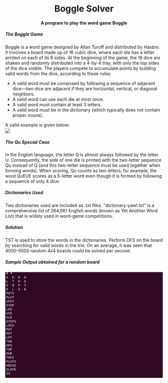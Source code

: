 
<h1 align="center">Boggle Solver</h1>
<h4 align="center">A program to play the word game Boggle</h4>
<h5>The Boggle Game</h5>
<p>Boggle is a word game designed by Allan Turoff and distributed by Hasbro. It involves a board made up of 16 cubic dice, where each die has a letter printed on each of its 6 sides. At the beginning of the game, the 16 dice are shaken and randomly distributed into a 4-by-4 tray, with only the top sides of the dice visible. The players compete to accumulate points by building valid words from the dice, according to these rules: </p>
<ul>
  <li>A valid word must be composed by following a sequence of adjacent dice—two dice are adjacent if they are horizontal, vertical, or diagonal neighbors. </li>
  <li>A valid word can use each die at most once. </li>
  <li>A valid word must contain at least 3 letters. </li>
  <li>A valid word must be in the dictionary (which typically does not contain proper nouns).</li>
  </ul>
  A valid example is given below:</br>
 <img src="https://coursera.cs.princeton.edu/algs4/assignments/boggle/pines.png" align="center">
 <h5>The Qu Special Case</h5>
 <p>In the English language, the letter Q is almost always followed by the letter U. Consequently, the side of one die is printed with the two-letter sequence Qu instead of Q (and this two-letter sequence must be used together when forming words). When scoring, Qu counts as two letters; for example, the word QuEUE scores as a 5-letter word even though it is formed by following a sequence of only 4 dice.</p>
 <h5>Dictionaries Used</h5>
 <p>Two dictionaries used are included as .txt files. "dictionary-yawl.txt" is a comprehensive list of 264,061 English words (known as Yet Another Word List) that is widely used in word-game competitions. </p>
 <h5>Solution</h5>
 <p>TST is used to store the words in the dictionaries. Perform DFS on the board by searching for valid words in the trie. On an average, it was seen that 4000-5000 random 4x4 boards could be solved per second.</p>
 <h5>Sample Output obtained for a random board</h5>
 <img src="output.png">
 



 

